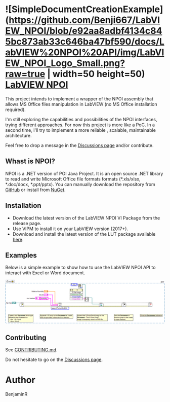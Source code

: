 # ![SimpleDocumentCreationExample](https://github.com/Benji667/LabVIEW_NPOI/blob/e92aa8adbf4134c845bc873ab33c646ba47bf590/docs/LabVIEW%20NPOI%20API/img/LabVIEW_NPOI_Logo_Small.png?raw=true | width=50 height=50) [LabVIEW NPOI](https://benji667.github.io/LabVIEW_NPOI/about) 

This project intends to implement a wrapper of the NPOI assembly that allows MS Office files manipulation in LabVIEW (no MS Office installation required).

I'm still exploring the capabilities and possibilities of the NPOI interfaces, trying different approaches. For now this project is more like a PoC. In a second time, I'll try to implement a more reliable , scalable, maintainable architecture. 

Feel free to drop a message in the [Discussions page](https://github.com/Benji667/LabVIEW_NPOI/discussions) and/or contribute.

## Whast is NPOI?

NPOI is a .NET version of POI Java Project. It is an open source .NET library to read and write Microsoft Office file formats formats (*.xls/xlsx, *.doc/docx, *.ppt/pptx). 
You can manually download the repository from [GitHub](https://github.com/nissl-lab/npoi) or install from [NuGet](https://www.nuget.org/packages/NPOI/).

## Installation

* Download the latest version of the LabVIEW NPOI VI Package from the release page.
* Use VIPM to install it on your LabVIEW version (2017+).
* Download and install the latest version of the LUT package available [here](https://github.com/Benji667/LookUp_Table).

## Examples

Below is a simple example to show how to use the LabVIEW NPOI API to interact with Excel or Word document.

![SimpleDocumentCreationExample](https://github.com/Benji667/LabVIEW_NPOI/blob/bcb686f6b338eb219e46d72dd402a0802e551e9f/docs/img/SimpleDocumentCreationExample.png?raw=true)

## Contributing

See [CONTRIBUTING.md](CONTRIBUTING.md).

Do not hesitate to go on the [Discussions page](https://github.com/Benji667/LabVIEW_NPOI/discussions).

# Author

BenjaminR
